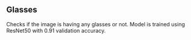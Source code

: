 Glasses
---
Checks if the image is having any glasses or not. Model is trained using ResNet50 with 0.91 validation accuracy. 
